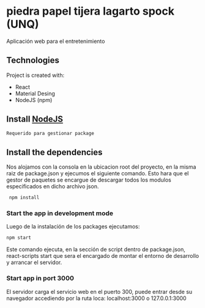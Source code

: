 # piedra papel tijera lagarto spock (UNQ)

Aplicación web para el entretenimiento

## Technologies
Project is created with:
* React
* Material Desing
* NodeJS (npm)

## Install [NodeJS](https://nodejs.org/es/)
```bash
Requerido para gestionar package 
```

## Install the dependencies
Nos alojamos con la consola en la ubicacion root del proyecto, en la misma raiz de package.json 
y ejecumos el siguiente comando. Esto hara que el gestor de paquetes se encargue de descargar todos los modulos especificados en dicho archivo json.

```bash
 npm install
```

### Start the app in development mode
Luego de la instalación de los packages ejecutamos: 
```bash
npm start
```
Este comando ejecuta, en la sección de script dentro de package.json, react-scripts start que sera el encargado de montar el entorno de desarrollo y arrancar el servidor.

### Start app in port 3000
El servidor carga el servicio web en el puerto 300, puede entrar desde su navegador accediendo por la ruta loca: localhost:3000 o 127.0.0.1:3000 
